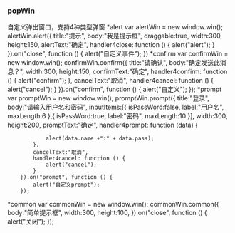 ### popWin
   自定义弹出窗口，支持4种类型弹窗
*alert
 		var alertWin = new window.win();
		alertWin.alert({
			title:"提示",
			body:"我是提示框",
			draggable:true,
			width:300,
			height:150,
			alertText:"确定",
			handler4close: function () {
				alert("alert");
			}
		}).on("close", function () {
			alert("自定义事件");
		})
*confirm
 		var confirmWin = new window.win();
		confirmWin.confirm({
			title:"请确认",
			body:"确定发送此消息？",
			width:300,
			height:150,
			confirmText:"确定",
			handler4confirm: function () {
				alert("confirm");
			},
			cancelText:"取消",
			handler4cancel: function () {
				alert("cancel");
			}
		}).on("confirm", function () {
			alert("自定义");
        });
*prompt
		var promptWin = new window.win();
		promptWin.prompt({
			title:"登录",
			body:"请输入用户名和密码",
			inputItems:[{
				isPassWord:false,
				label:"用户名",
				maxLength:6
			},{
				isPassWord:true,
				label:"密码",
				maxLength:10
			}],
			width:300,
			height:200,
			promptText:"确定",
			handler4prompt: function (data) {

				alert(data.name +":" + data.pass);
			},
			cancelText:"取消",
			handler4cancel: function () {
				alert("cancel");
			}
		}).on("prompt", function () {
			alert("自定义prompt");
		});
*common
		var commonWin = new window.win();
        commonWin.common({
            body:"简单提示框",
            width:300,
            height:100,
        }).on("close", function () {
            alert("关闭");
        });


